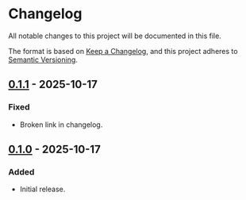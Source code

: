 Changelog
=========

All notable changes to this project will be documented in this file.

The format is based on [Keep a Changelog](https://keepachangelog.com/en/1.1.0/),
and this project adheres to [Semantic Versioning](https://semver.org/spec/v2.0.0.html).

[0.1.1] - 2025-10-17
--------------------

### Fixed

- Broken link in changelog.

[0.1.0] - 2025-10-17
--------------------

### Added

- Initial release.

[0.1.1]: https://github.com/jbenner-radham/node-duo-build/compare/v0.1.0...v0.1.1
[0.1.0]: https://github.com/jbenner-radham/node-duo-build/releases/tag/v0.1.0

